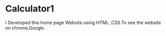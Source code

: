 # Calculator1
I Developed this home page Website using HTML ,CSS.To see the website on chrome,Google .
